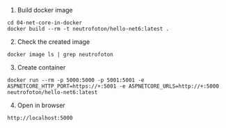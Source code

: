 1. Build docker image
```
cd 04-net-core-in-docker
docker build --rm -t neutrofoton/hello-net6:latest .
```

2. Check the created image
```
docker image ls | grep neutrofoton
``` 

3. Create container
```
docker run --rm -p 5000:5000 -p 5001:5001 -e ASPNETCORE_HTTP_PORT=https://+:5001 -e ASPNETCORE_URLS=http://+:5000 neutrofoton/hello-net6:latest
```

4. Open in browser
```
http://localhost:5000
```